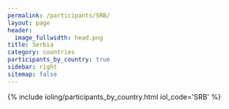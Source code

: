 ```yaml
---
permalink: /participants/SRB/
layout: page
header:
  image_fullwidth: head.png
title: Serbia
category: countries
participants_by_country: true
sidebar: right
sitemap: false
---
```


{% include ioling/participants_by_country.html iol_code='SRB' %}